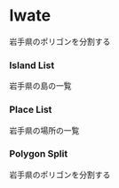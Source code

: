 Iwate
===============

岩手県のポリゴンを分割する

### Island List

岩手県の島の一覧

### Place List

岩手県の場所の一覧

### Polygon Split

岩手県のポリゴンを分割する

